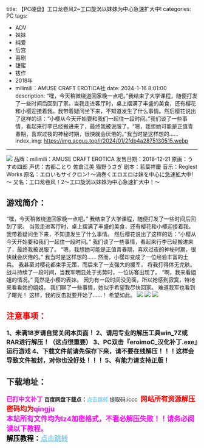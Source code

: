 title: 【PC硬盘】工口龙卷风2~工口旋涡以妹妹为中心急速扩大中!
categories: PC
tags:
- ADV
- 妹妹
- 纯爱
- 后宫
- 喜剧
- 甜蜜
- 拔作
- 2018年
- milimili：AMUSE CRAFT EROTICA社
date: 2024-1-16 8:01:00
description: “嘿，今天稍微绕道回家晚一点吧。”我结束了大学课程，随便打发了一些时间后回到了家。当我走进客厅时，桌上摆满了丰盛的美食，还有樱花和小樱迎接着我。我带着疑问坐下来，不知道发生了什么事情。然后樱花说出了这样的话：“小樱从今天开始要和我们一起住一段时间。”我们谈了一些事情，看起来行李已经搬进来了，最终我被说服了。“嗯，我想她可能是正值青春期，喜欢过夜的神秘时期，很快就会厌倦的。”我当时是这样想的……
index_img: https://img.acgus.top/i/2024/01/2fdb4a2875130515.webp
---
![](https://img.acgus.top/i/2024/01/2fdb4a2875130515.webp)
品牌：milimili：AMUSE CRAFT EROTICA
发售日期：2018-12-21
原画：うすめ四郎
声优：古都ことり 佐倉江美 猫野うさぎ
剧本：若葉祥慶
音乐：Reglest Works
原名：エロいもサイクロン! ～渦巻くエロエロは妹を中心に急速拡大中!～
又名：工口龙卷风！2～工口旋涡以妹妹为中心急速扩大中！～

## 游戏简介：
“嘿，今天稍微绕道回家晚一点吧。”
我结束了大学课程，随便打发了一些时间后回到了家。
当我走进客厅时，桌上摆满了丰盛的美食，还有樱花和小樱迎接着我。
我带着疑问坐下来，不知道发生了什么事情。
然后樱花说出了这样的话：“小樱从今天开始要和我们一起住一段时间。”
我们谈了一些事情，看起来行李已经搬进来了，最终我被说服了。
“嗯，我想她可能是正值青春期，喜欢过夜的神秘时期，很快就会厌倦的。”
我当时是这样想的……
然而，小樱却变成了一位经验丰富的士兵。
我甚至对樱花都束手无策，而后来了一支强大的援军，
将我打得体无完肤。
战斗持续了一段时间，当我军明显处于劣势时，一位访客出现了。
“啊，我来看姐姐的情况。”
竟然是小樱的表妹。
因为有一段时间没见面，所以她感到寂寞，特地来看看她的姐姐。
我们聊了一些事情，她似乎希望我尽快回家。
难道我军也看到了曙光！
这样，我的反击就要开始了……！
希望如此。
![](https://img.acgus.top/i/2024/01/a5c95790a7130528.webp)
![](https://img.acgus.top/i/2024/01/463a4bbfd4130524.webp)
![](https://img.acgus.top/i/2024/01/e587f40147130519.webp)





## <font color=#FF0000 >注意事项：</font>
<font size=3><b>1、未满18岁请自觉关闭本页面！
2、请用专业的解压工具win_7Z或RAR进行解压！（这点很重要）
3、PC双击『eroimoC_汉化补丁.exe』运行游戏
4、下载文件前请先保存下来，请不要在线解压！！！这样会导致文件被封，对你也没好处！！！
5、有能力请支持正版！</b></font>

## 下载地址：
<font color=#FF00FF size=3><b>已打中文补丁</b></font>
<b>百度网盘下载点：</b><a href="https://pan.baidu.com/s/12GrerdygQCg2MOZ3nUvqkw?pwd=iccc" style="color: #87CEEB;"><b>点击跳转</b></a> 提取码:iccc
<a style="padding: 0" href="https://post.qingju.org/AD/"><img style="max-width:100%" src="https://img.acgus.top/i/2024/07/478f689b8021d8d499ab43d21acf137a.gif" alt=""></a>
<b><font color=#FF0000 size=4>网站所有资源解压密码均为</b></font><b><font color=#FF00FF size=4>qingju</font><font color=#FF0000 ></font></b><br><b><font color=#FF00FF size=4>本站所有文件均为lz4加密格式，不看必解压失败！！请务必阅读以下教程。</b></font><br><b><font color=#000 size=4>解压教程：</b><a href="https://post.qingju.org/tutorial/000/" style="color: #87CEEB;"><b>点击跳转</b></a>